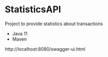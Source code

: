 # StatisticsAPI
Project to provide statistics about transactions
* Java 11
* Maven

http://localhost:8080/swagger-ui.html

